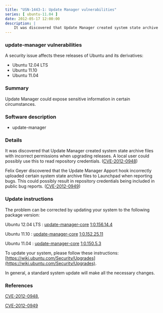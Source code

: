 ```yaml
---
title: "USN-1443-1: Update Manager vulnerabilities"
series: [ ubuntu-11.04 ]
date: 2012-05-17 12:00:00
description: |
    It was discovered that Update Manager created system state archive files with incorrect permissions when upgrading releases. A local user could possibly use this to read repository credentials. ([CVE-2012-0948](http://people.ubuntu.com/~ubuntu-security/cve/CVE-2012-0948))
--- 
```

 
### update-manager vulnerabilities

A security issue affects these releases of Ubuntu and its derivatives:

* Ubuntu 12.04 LTS
* Ubuntu 11.10
* Ubuntu 11.04

### Summary

Update Manager could expose sensitive information in certain circumstances. 

### Software description

* update-manager 

### Details

It was discovered that Update Manager created system state archive files with incorrect permissions when upgrading releases. A local user could possibly use this to read repository credentials. ([CVE-2012-0948](http://people.ubuntu.com/~ubuntu-security/cve/CVE-2012-0948))

Felix Geyer discovered that the Update Manager Apport hook incorrectly uploaded certain system state archive files to Launchpad when reporting bugs. This could possibly result in repository credentials being included in public bug reports. ([CVE-2012-0949](http://people.ubuntu.com/~ubuntu-security/cve/CVE-2012-0949)) 

### Update instructions

The problem can be corrected by updating your system to the following package version:

Ubuntu 12.04 LTS
 : [update-manager-core](https://launchpad.net/ubuntu/+source/update-manager) <span> [1:0.156.14.4](https://launchpad.net/ubuntu/+source/update-manager/1:0.156.14.4) </span> 

Ubuntu 11.10
 : [update-manager-core](https://launchpad.net/ubuntu/+source/update-manager) <span> [1:0.152.25.11](https://launchpad.net/ubuntu/+source/update-manager/1:0.152.25.11) </span> 

Ubuntu 11.04
 : [update-manager-core](https://launchpad.net/ubuntu/+source/update-manager) <span> [1:0.150.5.3](https://launchpad.net/ubuntu/+source/update-manager/1:0.150.5.3) </span> 

To update your system, please follow these instructions: [https://wiki.ubuntu.com/Security/Upgrades](https://wiki.ubuntu.com/Security/Upgrades).

In general, a standard system update will make all the necessary changes. 

### References

 [CVE-2012-0948](http://people.ubuntu.com/~ubuntu-security/cve/CVE-2012-0948), 

 [CVE-2012-0949](http://people.ubuntu.com/~ubuntu-security/cve/CVE-2012-0949)
 
